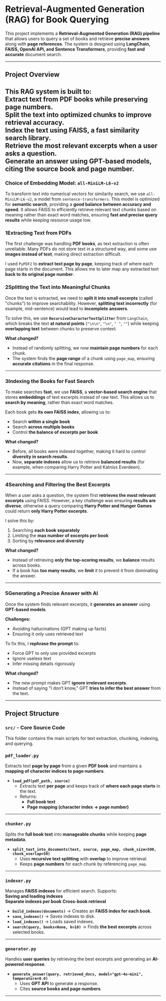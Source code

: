 # **Retrieval-Augmented Generation (RAG) for Book Querying**  
This project implements a **Retrieval-Augmented Generation (RAG) pipeline** that allows users to query a set of books and retrieve **precise answers** along with **page references**. The system is designed using **LangChain, FAISS, OpenAI API, and Sentence Transformers**, providing **fast and accurate** document search.

---

## **Project Overview**  

This RAG system is built to:  
Extract text from **PDF books** while preserving **page numbers**.  
Split the text into **optimized chunks** to improve retrieval accuracy.  
Index the text using **FAISS**, a fast similarity search library.  
Retrieve the **most relevant excerpts** when a user asks a question.  
Generate an answer using **GPT-based models**, citing the **source book and page number**.
--- 

### **Choice of Embedding Model: `all-MiniLM-L6-v2`**  
To transform text into numerical vectors for similarity search, we use `all-MiniLM-L6-v2`, a model from `sentence-transformers`. This model is optimized for **semantic search**, providing a **good balance between accuracy and speed**. It allows FAISS to efficiently retrieve relevant text chunks based on meaning rather than exact word matches, ensuring **fast and precise query results** while keeping resource usage low.

### **1️Extracting Text from PDFs**  
The first challenge was handling **PDF books**, as text extraction is often unreliable. Many PDFs do not store text in a structured way, and some use **images instead of text**, making direct extraction difficult.  

I used `PyPDF2` to **extract text page by page**, keeping track of where each page starts in the document. This allows me to later map any extracted text **back to its original page number**.  

### **2️Splitting the Text into Meaningful Chunks**  
Once the text is extracted, we need to **split it into small excerpts** (called "chunks") to improve searchability. However, **splitting text incorrectly** (for example, mid-sentence) would lead to **incomplete answers**.  

To solve this, we use **`RecursiveCharacterTextSplitter`** from `LangChain`, which breaks the text **at natural points** (`"\n\n"`, `"\n"`, `" "`, `""`) while keeping **overlapping text** between chunks to preserve context.  

**What changed?**  
- Instead of randomly splitting, we now **maintain page numbers** for each chunk.  
- The system finds the **page range** of a chunk using `page_map`, ensuring **accurate citations** in the final response.  

---

### **3️Indexing the Books for Fast Search**  
To make searches **fast**, we use **FAISS**, a **vector-based search engine** that stores **embeddings** of text excerpts instead of raw text. This allows us to **search by meaning**, rather than exact word matches.  

Each book gets **its own FAISS index**, allowing us to:  
- Search **within a single book**  
- Search **across multiple books**  
- Control **the balance of excerpts per book**  

**What changed?**  
- Before, all books were indexed together, making it hard to control **diversity in search results**.  
- Now, **separate indexes** allow us to retrieve **balanced results** (for example, when comparing Harry Potter and Katniss Everdeen).  

---

### **4️Searching and Filtering the Best Excerpts**  
When a user asks a question, the system first **retrieves the most relevant excerpts** using FAISS. However, a key challenge was ensuring **results are diverse**, otherwise a query comparing **Harry Potter and Hunger Games** could return **only Harry Potter excerpts**.  

I solve this by:  
1. Searching **each book separately**  
2. Limiting the **max number of excerpts per book**  
3. Sorting by **relevance and diversity**  

**What changed?**  
- Instead of retrieving **only the top-scoring results**, we **balance** results across books.  
- If a book has **too many results**, we **limit** it to prevent it from dominating the answer.  

---

### **5️Generating a Precise Answer with AI**  
Once the system finds relevant excerpts, it **generates an answer** using **GPT-based models**.  

**Challenges:**  
- Avoiding hallucinations (GPT making up facts)  
- Ensuring it only uses retrieved text  

To fix this, I **rephrase the prompt** to:  
- Force GPT to only use provided excerpts  
- Ignore useless text  
- Infer missing details rigorously  

**What changed?**  
- The new prompt makes GPT **ignore irrelevant excerpts**.  
- Instead of saying "I don’t know," GPT **tries to infer the best answer** from the text.  

---

## **Project Structure**  

### **`src/` - Core Source Code**  
This folder contains the main scripts for text extraction, chunking, indexing, and querying.

### **`pdf_loader.py`**  
Extracts text **page by page** from a given **PDF book** and maintains a **mapping of character indices to page numbers**.

- **`load_pdf(pdf_path, source)`**  
  - Extracts text **per page** and keeps track of **where each page starts** in the text.  
  - Returns:
    - **Full book text**
    - **Page mapping (character index → page number)**  

---

### **`chunker.py`**  
Splits the **full book text** into **manageable chunks** while keeping **page metadata**.  

- **`split_text_into_documents(text, source, page_map, chunk_size=500, chunk_overlap=50)`**  
  - Uses **recursive text splitting** with **overlap** to improve retrieval.  
  - Keeps **page numbers** for each chunk by referencing `page_map`.  

---

### **`indexer.py`**  
Manages **FAISS indexes** for efficient search. Supports:  
**Saving and loading indexes**  
**Separate indexes per book**
**Cross-book retrieval**  

- **`build_indexes(documents)`** → Creates an **FAISS index for each book**.  
- **`save_indexes()`** → Saves indexes to disk.  
- **`load_indexes()`** → Loads saved indexes.  
- **`search(query, books=None, k=10)`** → Finds **the best excerpts** across selected books.  

---

### **`generator.py`**  
Handles **user queries** by retrieving the best excerpts and generating an **AI-powered response**.

- **`generate_answer(query, retrieved_docs, model="gpt-4o-mini", temperature=0.0)`**  
  - Uses **GPT API** to generate a response.  
  - Cites **source books and page numbers**.

---
